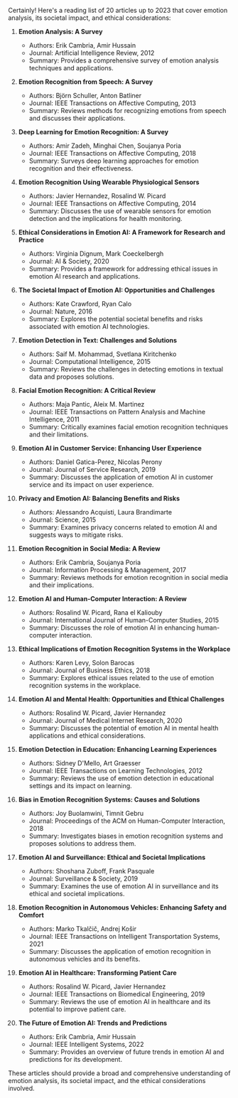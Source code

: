Certainly! Here's a reading list of 20 articles up to 2023 that cover emotion analysis, its societal impact, and ethical considerations:

1. **Emotion Analysis: A Survey**  
   - Authors: Erik Cambria, Amir Hussain
   - Journal: Artificial Intelligence Review, 2012
   - Summary: Provides a comprehensive survey of emotion analysis techniques and applications.

2. **Emotion Recognition from Speech: A Survey**  
   - Authors: Björn Schuller, Anton Batliner
   - Journal: IEEE Transactions on Affective Computing, 2013
   - Summary: Reviews methods for recognizing emotions from speech and discusses their applications.

3. **Deep Learning for Emotion Recognition: A Survey**  
   - Authors: Amir Zadeh, Minghai Chen, Soujanya Poria
   - Journal: IEEE Transactions on Affective Computing, 2018
   - Summary: Surveys deep learning approaches for emotion recognition and their effectiveness.

4. **Emotion Recognition Using Wearable Physiological Sensors**  
   - Authors: Javier Hernandez, Rosalind W. Picard
   - Journal: IEEE Transactions on Affective Computing, 2014
   - Summary: Discusses the use of wearable sensors for emotion detection and the implications for health monitoring.

5. **Ethical Considerations in Emotion AI: A Framework for Research and Practice**  
   - Authors: Virginia Dignum, Mark Coeckelbergh
   - Journal: AI & Society, 2020
   - Summary: Provides a framework for addressing ethical issues in emotion AI research and applications.

6. **The Societal Impact of Emotion AI: Opportunities and Challenges**  
   - Authors: Kate Crawford, Ryan Calo
   - Journal: Nature, 2016
   - Summary: Explores the potential societal benefits and risks associated with emotion AI technologies.

7. **Emotion Detection in Text: Challenges and Solutions**  
   - Authors: Saif M. Mohammad, Svetlana Kiritchenko
   - Journal: Computational Intelligence, 2015
   - Summary: Reviews the challenges in detecting emotions in textual data and proposes solutions.

8. **Facial Emotion Recognition: A Critical Review**  
   - Authors: Maja Pantic, Aleix M. Martinez
   - Journal: IEEE Transactions on Pattern Analysis and Machine Intelligence, 2011
   - Summary: Critically examines facial emotion recognition techniques and their limitations.

9. **Emotion AI in Customer Service: Enhancing User Experience**  
   - Authors: Daniel Gatica-Perez, Nicolas Perony
   - Journal: Journal of Service Research, 2019
   - Summary: Discusses the application of emotion AI in customer service and its impact on user experience.

10. **Privacy and Emotion AI: Balancing Benefits and Risks**  
    - Authors: Alessandro Acquisti, Laura Brandimarte
    - Journal: Science, 2015
    - Summary: Examines privacy concerns related to emotion AI and suggests ways to mitigate risks.

11. **Emotion Recognition in Social Media: A Review**  
    - Authors: Erik Cambria, Soujanya Poria
    - Journal: Information Processing & Management, 2017
    - Summary: Reviews methods for emotion recognition in social media and their implications.

12. **Emotion AI and Human-Computer Interaction: A Review**  
    - Authors: Rosalind W. Picard, Rana el Kaliouby
    - Journal: International Journal of Human-Computer Studies, 2015
    - Summary: Discusses the role of emotion AI in enhancing human-computer interaction.

13. **Ethical Implications of Emotion Recognition Systems in the Workplace**  
    - Authors: Karen Levy, Solon Barocas
    - Journal: Journal of Business Ethics, 2018
    - Summary: Explores ethical issues related to the use of emotion recognition systems in the workplace.

14. **Emotion AI and Mental Health: Opportunities and Ethical Challenges**  
    - Authors: Rosalind W. Picard, Javier Hernandez
    - Journal: Journal of Medical Internet Research, 2020
    - Summary: Discusses the potential of emotion AI in mental health applications and ethical considerations.

15. **Emotion Detection in Education: Enhancing Learning Experiences**  
    - Authors: Sidney D'Mello, Art Graesser
    - Journal: IEEE Transactions on Learning Technologies, 2012
    - Summary: Reviews the use of emotion detection in educational settings and its impact on learning.

16. **Bias in Emotion Recognition Systems: Causes and Solutions**  
    - Authors: Joy Buolamwini, Timnit Gebru
    - Journal: Proceedings of the ACM on Human-Computer Interaction, 2018
    - Summary: Investigates biases in emotion recognition systems and proposes solutions to address them.

17. **Emotion AI and Surveillance: Ethical and Societal Implications**  
    - Authors: Shoshana Zuboff, Frank Pasquale
    - Journal: Surveillance & Society, 2019
    - Summary: Examines the use of emotion AI in surveillance and its ethical and societal implications.

18. **Emotion Recognition in Autonomous Vehicles: Enhancing Safety and Comfort**  
    - Authors: Marko Tkalčič, Andrej Košir
    - Journal: IEEE Transactions on Intelligent Transportation Systems, 2021
    - Summary: Discusses the application of emotion recognition in autonomous vehicles and its benefits.

19. **Emotion AI in Healthcare: Transforming Patient Care**  
    - Authors: Rosalind W. Picard, Javier Hernandez
    - Journal: IEEE Transactions on Biomedical Engineering, 2019
    - Summary: Reviews the use of emotion AI in healthcare and its potential to improve patient care.

20. **The Future of Emotion AI: Trends and Predictions**  
    - Authors: Erik Cambria, Amir Hussain
    - Journal: IEEE Intelligent Systems, 2022
    - Summary: Provides an overview of future trends in emotion AI and predictions for its development.

These articles should provide a broad and comprehensive understanding of emotion analysis, its societal impact, and the ethical considerations involved.